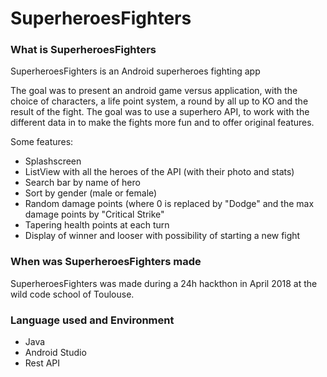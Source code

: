 # SuperheroesFighters

### What is SuperheroesFighters
SuperheroesFighters is an Android superheroes fighting app

The goal was to present an android game versus application, with the choice of characters, a life point system, a round by all up to KO and the result of the fight.
The goal was to use a superhero API, to work with the different data in to make the fights more fun and to offer original features.

Some features:
* Splashscreen
* ListView with all the heroes of the API (with their photo and stats)
* Search bar by name of hero
* Sort by gender (male or female)
* Random damage points (where 0 is replaced by "Dodge" and the max damage points by "Critical Strike"
* Tapering health points at each turn
* Display of winner and looser with possibility of starting a new fight

### When was SuperheroesFighters made
SuperheroesFighters was made during a 24h hackthon in April 2018 at the wild code school of Toulouse.

### Language used and Environment
* Java
* Android Studio 
* Rest API
